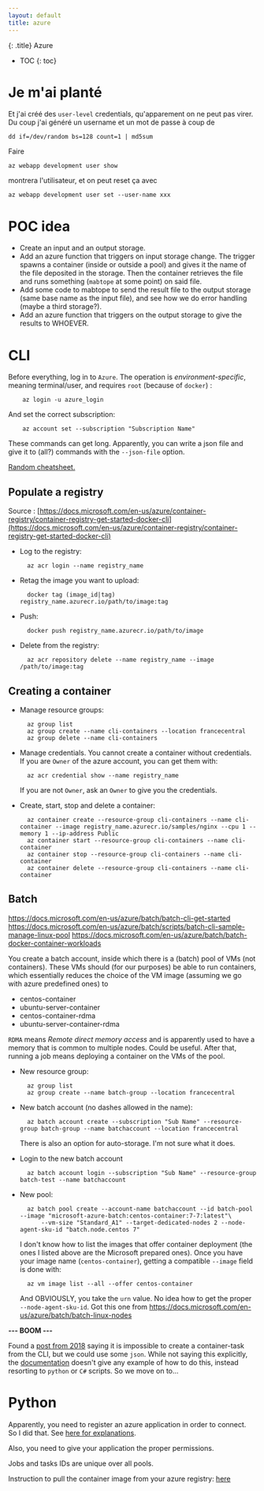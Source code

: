 ```yaml
---
layout: default
title: azure
---
```


{: .title}
Azure

* TOC
{: toc}

# Je m'ai planté
Et j'ai créé des `user-level` credentials, qu'apparement on ne peut pas virer. Du coup j'ai généré un username et un mot de passe à coup de

	dd if=/dev/random bs=128 count=1 | md5sum

Faire

	az webapp development user show

montrera l'utilisateur, et on peut reset ça avec

	az webapp development user set --user-name xxx

# POC idea

- Create an input and an output storage.
- Add an azure function that triggers on input storage change. The trigger spawns a container (inside or outside a pool)
	and gives it the name of the file deposited in the storage. Then the container retrieves the file and runs something
	(`mabtope` at some point) on said file.
- Add some code to mabtope to send the result file to the output storage (same base name as the input file),
	and see how we do error handling (maybe a third storage?).
- Add an azure function that triggers on the output storage to give the results to WHOEVER.

# CLI
Before everything, log in to `Azure`. The operation is *environment-specific*, meaning terminal/user, and requires `root` (because of `docker`) :

		az login -u azure_login

And set the correct subscription:

		az account set --subscription "Subscription Name"

These commands can get long. Apparently, you can write a json file and give it to (all?) commands with the `--json-file` option.

[Random cheatsheet.](https://github.com/ferhaty/azure-cli-cheatsheet)

## Populate a registry
Source : [https://docs.microsoft.com/en-us/azure/container-registry/container-registry-get-started-docker-cli](https://docs.microsoft.com/en-us/azure/container-registry/container-registry-get-started-docker-cli)

- Log to the registry:

		az acr login --name registry_name

- Retag the image you want to upload:

		docker tag (image_id|tag) registry_name.azurecr.io/path/to/image:tag

- Push:

		docker push registry_name.azurecr.io/path/to/image

- Delete from the registry:

		az acr repository delete --name registry_name --image /path/to/image:tag

## Creating a container

- Manage resource groups:

		az group list
		az group create --name cli-containers --location francecentral
		az group delete --name cli-containers

- Manage credentials. You cannot create a container without credentials. If you are `Owner` of the azure account, you can get them with:

		az acr credential show --name registry_name

    If you are not `Owner`, ask an `Owner` to give you the credentials.

- Create, start, stop and delete a container:

		az container create --resource-group cli-containers --name cli-container --image registry_name.azurecr.io/samples/nginx --cpu 1 --memory 1 --ip-address Public
		az container start --resource-group cli-containers --name cli-container
		az container stop --resource-group cli-containers --name cli-container
		az container delete --resource-group cli-containers --name cli-container

## Batch
https://docs.microsoft.com/en-us/azure/batch/batch-cli-get-started
https://docs.microsoft.com/en-us/azure/batch/scripts/batch-cli-sample-manage-linux-pool
https://docs.microsoft.com/en-us/azure/batch/batch-docker-container-workloads

You create a batch account, inside which there is a (batch) pool of VMs (not containers). These VMs should (for our purposes) be
able to run containers, which essentially reduces the choice of the VM image (assuming we go with azure predefined ones) to

- centos-container
- ubuntu-server-container
- centos-container-rdma
- ubuntu-server-container-rdma

`RDMA` means *Remote direct memory access* and is apparently used to have a memory that is common to multiple nodes. Could be useful.
After that, running a job means deploying a container on the VMs of the pool.

- New resource group:

		az group list
		az group create --name batch-group --location francecentral

- New batch account (no dashes allowed in the name):

		az batch account create --subscription "Sub Name" --resource-group batch-group --name batchaccount --location francecentral

	There is also an option for auto-storage. I'm not sure what it does.

- Login to the new batch account

		az batch account login --subscription "Sub Name" --resource-group batch-test --name batchaccount

- New pool:

		az batch pool create --account-name batchaccount --id batch-pool --image "microsoft-azure-batch:centos-container:7-7:latest"\
			--vm-size "Standard_A1" --target-dedicated-nodes 2 --node-agent-sku-id "batch.node.centos 7"

	I don't know how to list the images that offer container deployment (the ones I listed above are the Microsoft prepared ones).
	Once you have your image name (`centos-container`), getting a compatible `--image` field is done with:

		az vm image list --all --offer centos-container

	And OBVIOUSLY, you take the `urn` value. No idea how to get the proper `--node-agent-sku-id`. Got this one from
	https://docs.microsoft.com/en-us/azure/batch/batch-linux-nodes

**--- BOOM ---**

Found a [post from 2018](https://stackoverflow.com/questions/53677297/container-task-settings-for-azure-batch-task-using-cli)
saying it is impossible to create a container-task from the CLI, but we could use some `json`. While not saying this explicitly, the
[documentation](https://docs.microsoft.com/en-us/azure/batch/batch-docker-container-workloads)
doesn't give any example of how to do this, instead resorting to `python` or `C#` scripts. So we move on to...

# Python
Apparently, you need to register an azure application in order to connect. So I did that.
See [here for explanations](https://www.inkoop.io/blog/how-to-get-azure-api-credentials/).

Also, you need to give your application the proper permissions.

Jobs and tasks IDs are unique over all pools.

Instruction to pull the container image from your azure registry: [here](https://www.muspells.net/blog/2018/11/azure-batch-task-in-containers/)

